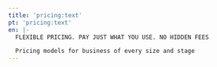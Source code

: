 ```yaml
---
title: 'pricing:text'
pt: 'pricing:text'
en: |-
  FLEXIBLE PRICING. PAY JUST WHAT YOU USE. NO HIDDEN FEES

  Pricing models for business of every size and stage
---
```


